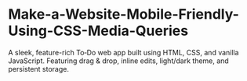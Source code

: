 # Make-a-Website-Mobile-Friendly-Using-CSS-Media-Queries
A sleek, feature-rich To‑Do web app built using HTML, CSS, and vanilla JavaScript. Featuring drag &amp; drop, inline edits, light/dark theme, and persistent storage.
